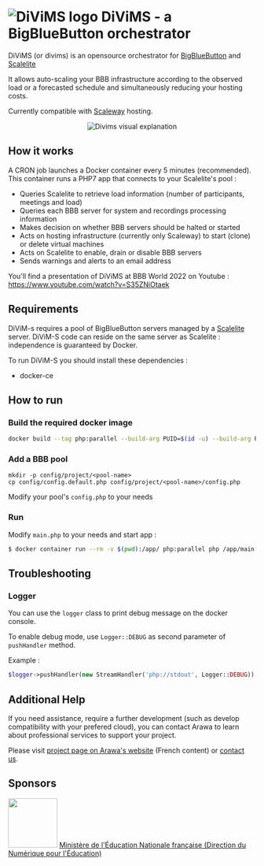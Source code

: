 # ![DiViMS logo](https://www.arawa.fr/wp-content/uploads/2022/11/logo-divims-1-90x90.png.webp) DiViMS - a BigBlueButton orchestrator

DiViMS (or divims) is an opensource orchestrator for [BigBlueButton](https://docs.bigbluebutton.org/) and [Scalelite](https://github.com/blindsidenetworks/scalelite)

It allows auto-scaling your BBB infrastructure according to the observed load or a forecasted schedule and simultaneously reducing your hosting costs.

Currently compatible with [Scaleway](https://www.scaleway.com) hosting.

<p align="center">
<img src="https://www.arawa.fr/wp-content/uploads/2023/06/presentation-arawa-divims.png.webp" alt="Divims visual explanation">
</p>

## How it works
A CRON job launches a Docker container every 5 minutes (recommended). This container runs a PHP7 app that connects to your Scalelite's pool :
- Queries Scalelite to retrieve load information (number of participants, meetings and load)
- Queries each BBB server for system and recordings processing information
- Makes decision on whether BBB servers should be halted or started
- Acts on hosting infrastructure (currently only Scaleway) to start (clone) or delete virtual machines
- Acts on Scalelite to enable, drain or disable BBB servers
- Sends warnings and alerts to an email address

You'll find a presentation of DiViMS at BBB World 2022 on Youtube : https://www.youtube.com/watch?v=S35ZNiOtaek

## Requirements

DiViM-s requires a pool of BigBlueButton servers managed by a [Scalelite](https://github.com/blindsidenetworks/scalelite) server.
DiViM-S code can reside on the same server as Scalelite : independence is guaranteed by Docker.

To run DiViM-S you should install these dependencies :

- docker-ce

## How to run
### Build the required docker image

```bash
docker build --tag php:parallel --build-arg PUID=$(id -u) --build-arg PGID=$(id -g) --build-arg USER=$(id -un) .
```

### Add a BBB pool

```
mkdir -p config/project/<pool-name>
cp config/config.default.php config/project/<pool-name>/config.php
```

Modify your pool's `config.php` to your needs

### Run
Modify `main.php` to your needs and start app :

```bash
$ docker container run --rm -v $(pwd):/app/ php:parallel php /app/main.php
```

## Troubleshooting

### Logger

You can use the `logger` class to print debug message on the docker console.

To enable debug mode, use `Logger::DEBUG` as second parameter of `pushHandler` method.

Example :

```php
$logger->pushHandler(new StreamHandler('php://stdout', Logger::DEBUG));
```

## Additional Help

If you need assistance, require a further development (such as develop compatibility with your prefered cloud), you can contact Arawa to learn about professional services to support your project.

Please visit [project page on Arawa's website](https://www.arawa.fr/solutions/produits-arawa/arawa-divims-for-bigbluebutton/) (French content) or [contact us](https://www.arawa.fr/contact/).

## Sponsors

<img src="https://www.education.gouv.fr/sites/default/files/site_logo/2024-09/MIN_Education_Nationale_et_Jeunesse_RVB.jpg" width="100" />  <a href="https://www.education.gouv.fr/direction-du-numerique-pour-l-education-dne-9983" alt="Site de la Direction du Numérique pour l'Éducation">Ministère de l'Éducation Nationale française (Direction du Numérique pour l'Éducation)</a>
